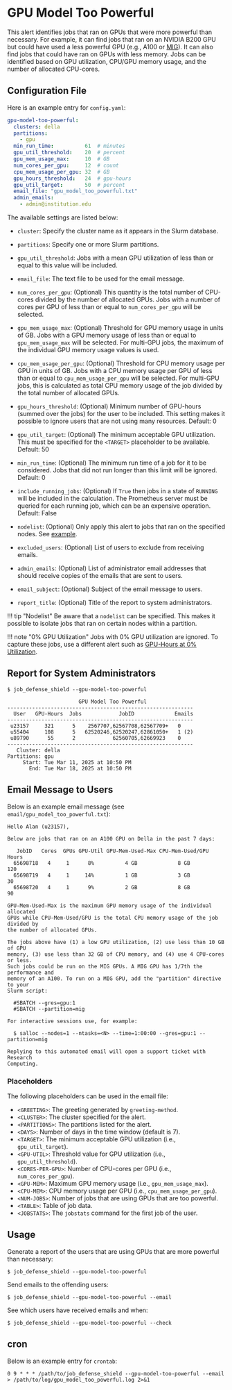 # GPU Model Too Powerful

This alert identifies jobs that ran on GPUs that were more powerful than necessary.
For example, it can find jobs that ran on an NVIDIA B200 GPU but could have
used a less powerful GPU (e.g., A100 or [MIG](https://www.nvidia.com/en-us/technologies/multi-instance-gpu/)).
It can also find jobs that could have ran on GPUs with less memory.
Jobs can be identified based on GPU utilization, CPU/GPU memory usage, and the
number of allocated CPU-cores.

## Configuration File

Here is an example entry for `config.yaml`:

```yaml
gpu-model-too-powerful:
  clusters: della
  partitions:
    - gpu
  min_run_time:          61  # minutes
  gpu_util_threshold:    20  # percent
  gpu_mem_usage_max:     10  # GB
  num_cores_per_gpu:     12  # count
  cpu_mem_usage_per_gpu: 32  # GB
  gpu_hours_threshold:   24  # gpu-hours
  gpu_util_target:       50  # percent
  email_file: "gpu_model_too_powerful.txt"
  admin_emails:
    - admin@institution.edu
```

The available settings are listed below:

- `cluster`: Specify the cluster name as it appears in the Slurm database.

- `partitions`: Specify one or more Slurm partitions.

- `gpu_util_threshold`: Jobs with a mean GPU utilization of less than or equal to this value will be included.

- `email_file`: The text file to be used for the email message.

- `num_cores_per_gpu`: (Optional) This quantity is the total number of CPU-cores divided by the number of allocated GPUs. Jobs with a number of cores per GPU of less than or equal to `num_cores_per_gpu` will be selected.

- `gpu_mem_usage_max`: (Optional) Threshold for GPU memory usage in units of GB. Jobs with a GPU memory usage of less than or equal to `gpu_mem_usage_max` will be selected. For multi-GPU jobs, the maximum of the individual GPU memory usage values is used.

- `cpu_mem_usage_per_gpu`: (Optional) Threshold for CPU memory usage per GPU in units of GB. Jobs with a CPU memory usage per GPU of less than or equal to `cpu_mem_usage_per_gpu` will be selected. For multi-GPU jobs, this is calculated as total CPU memory usage of the job divided by the total number of allocated GPUs.

- `gpu_hours_threshold`: (Optional) Minimum number of GPU-hours (summed over the jobs) for the user to be included. This setting makes it possible to ignore users that are not using many resources. Default: 0

- `gpu_util_target`: (Optional) The minimum acceptable GPU utilization. This must be specified for the `<TARGET>` placeholder to be available. Default: 50

- `min_run_time`: (Optional) The minimum run time of a job for it to be considered. Jobs that did not run longer
than this limit will be ignored. Default: 0

- `include_running_jobs`: (Optional) If `True` then jobs in a state of `RUNNING` will be included in the calculation. The Prometheus server must be queried for each running job, which can be an expensive operation. Default: False

- `nodelist`: (Optional) Only apply this alert to jobs that ran on the specified nodes. See [example](../nodelist.md).

- `excluded_users`: (Optional) List of users to exclude from receiving emails.

- `admin_emails`: (Optional) List of administrator email addresses that should receive copies of the emails that are sent to users.

- `email_subject`: (Optional) Subject of the email message to users.

- `report_title`: (Optional) Title of the report to system administrators.

!!! tip "Nodelist"
    Be aware that a `nodelist` can be specified. This makes it possible to isolate jobs that ran on certain nodes within a partition.

!!! note "0% GPU Utilization"
    Jobs with 0% GPU utilization are ignored. To capture these jobs, use a different alert such as [GPU-Hours at 0% Utilization](zero_gpu_util.md).

## Report for System Administrators

```
$ job_defense_shield --gpu-model-too-powerful

                       GPU Model Too Powerful                       
------------------------------------------------------------
  User   GPU-Hours  Jobs            JobID             Emails
------------------------------------------------------------
 u23157     321      5    2567707,62567708,62567709+   0   
 u55404     108      5   62520246,62520247,62861050+   1 (2)
 u89790      55      2            62560705,62669923    0   
------------------------------------------------------------
   Cluster: della
Partitions: gpu
     Start: Tue Mar 11, 2025 at 10:50 PM
       End: Tue Mar 18, 2025 at 10:50 PM
```

## Email Message to Users

Below is an example email message (see `email/gpu_model_too_powerful.txt`):

```
Hello Alan (u23157),

Below are jobs that ran on an A100 GPU on Della in the past 7 days:

   JobID   Cores  GPUs GPU-Util GPU-Mem-Used-Max CPU-Mem-Used/GPU  Hours
  65698718   4     1      8%          4 GB             8 GB         120 
  65698719   4     1     14%          1 GB             3 GB          30 
  65698720   4     1      9%          2 GB             8 GB          90 

GPU-Mem-Used-Max is the maximum GPU memory usage of the individual allocated
GPUs while CPU-Mem-Used/GPU is the total CPU memory usage of the job divided by
the number of allocated GPUs.

The jobs above have (1) a low GPU utilization, (2) use less than 10 GB of GPU
memory, (3) use less than 32 GB of CPU memory, and (4) use 4 CPU-cores or less.
Such jobs could be run on the MIG GPUs. A MIG GPU has 1/7th the performance and
memory of an A100. To run on a MIG GPU, add the "partition" directive to your
Slurm script:

  #SBATCH --gres=gpu:1
  #SBATCH --partition=mig

For interactive sessions use, for example:

  $ salloc --nodes=1 --ntasks=<N> --time=1:00:00 --gres=gpu:1 --partition=mig

Replying to this automated email will open a support ticket with Research
Computing.
```

### Placeholders

The following placeholders can be used in the email file:

- `<GREETING>`: The greeting generated by `greeting-method`.
- `<CLUSTER>`: The cluster specified for the alert.
- `<PARTITIONS>`: The partitions listed for the alert.
- `<DAYS>`: Number of days in the time window (default is 7).
- `<TARGET>`: The minimum acceptable GPU utilization (i.e., `gpu_util_target`).
- `<GPU-UTIL>`: Threshold value for GPU utilization (i.e., `gpu_util_threshold`). 
- `<CORES-PER-GPU>`: Number of CPU-cores per GPU (i.e., `num_cores_per_gpu`).
- `<GPU-MEM>`: Maximum GPU memory usage (i.e., `gpu_mem_usage_max`).
- `<CPU-MEM>`: CPU memory usage per GPU (i.e., `cpu_mem_usage_per_gpu`).
- `<NUM-JOBS>`: Number of jobs that are using GPUs that are too powerful.
- `<TABLE>`: Table of job data.
- `<JOBSTATS>`: The `jobstats` command for the first job of the user.

## Usage

Generate a report of the users that are using GPUs that are more powerful than necessary:

```
$ job_defense_shield --gpu-model-too-powerful
```

Send emails to the offending users:

```
$ job_defense_shield --gpu-model-too-powerful --email
```

See which users have received emails and when:

```
$ job_defense_shield --gpu-model-too-powerful --check
```

## cron

Below is an example entry for `crontab`:

```
0 9 * * * /path/to/job_defense_shield --gpu-model-too-powerful --email > /path/to/log/gpu_model_too_powerful.log 2>&1
```
